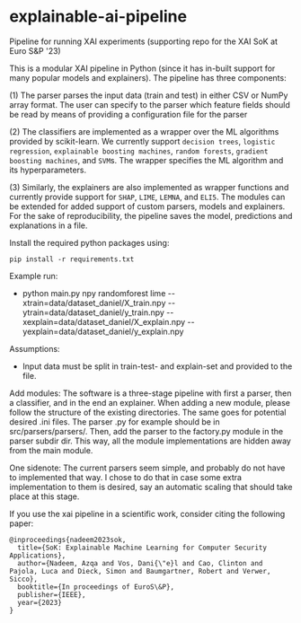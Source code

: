 # explainable-ai-pipeline
Pipeline for running XAI experiments (supporting repo for the XAI SoK at Euro S&P '23)

This is a modular XAI pipeline in Python (since it has in-built support for many popular models and explainers). The pipeline has three components: 

(1) The parser parses the input data (train and test) in either CSV or NumPy array format. The user can specify to the parser which feature fields should be read by means of providing a configuration file for the parser 

(2) The classifiers are implemented as a wrapper over the ML algorithms provided by scikit-learn. We currently support `decision trees`, `logistic regression`, `explainable boosting machines`, `random forests`, `gradient boosting machines`, and `SVM`s. The wrapper specifies the ML algorithm and its hyperparameters.

(3) Similarly, the explainers are also implemented as wrapper functions and currently provide support for `SHAP`, `LIME`, `LEMNA`, and `ELI5`. The modules can be extended for added support of custom parsers, models and explainers. For the sake of reproducibility, the pipeline saves the model, predictions and explanations in a file.


Install the required python packages using:
```
pip install -r requirements.txt
```

Example run: 
- python main.py npy randomforest lime --xtrain=data/dataset_daniel/X_train.npy --ytrain=data/dataset_daniel/y_train.npy --xexplain=data/dataset_daniel/X_explain.npy --yexplain=data/dataset_daniel/y_explain.npy

Assumptions: 
- Input data must be split in train-test- and explain-set and provided to the file.


Add modules: 
The software is a three-stage pipeline with first a parser, then a classifier, and in the end an explainer. When adding a new module, please follow
the structure of the existing directories. The same goes for potential desired .ini files. The parser .py for example should be in src/parsers/parsers/. Then, add the parser to the factory.py module in the parser subdir dir. This way, all the module implementations are hidden away from the main module. 

One sidenote: The current parsers seem simple, and probably do not have to implemented that way. I chose to do that in case some extra implementation
to them is desired, say an automatic scaling that should take place at this stage. 

If you use the xai pipeline in a scientific work, consider citing the following paper:

```
@inproceedings{nadeem2023sok,
  title={SoK: Explainable Machine Learning for Computer Security Applications},
  author={Nadeem, Azqa and Vos, Dani{\"e}l and Cao, Clinton and Pajola, Luca and Dieck, Simon and Baumgartner, Robert and Verwer, Sicco},
  booktitle={In proceedings of EuroS\&P},
  publisher={IEEE},
  year={2023}
}
```
